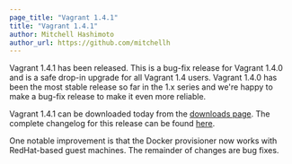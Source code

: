 ```yaml
---
page_title: "Vagrant 1.4.1"
title: "Vagrant 1.4.1"
author: Mitchell Hashimoto
author_url: https://github.com/mitchellh
---
```


Vagrant 1.4.1 has been released. This is a bug-fix release for Vagrant 1.4.0
and is a safe drop-in upgrade for all Vagrant 1.4 users. Vagrant 1.4.0 has
been the most stable release so far in the 1.x series and we're happy to
make a bug-fix release to make it even more reliable.

Vagrant 1.4.1 can be downloaded today from the
[downloads page](/downloads.html). The complete changelog for this release can be found
[here](https://github.com/mitchellh/vagrant/blob/v1.4.1/CHANGELOG.md#141-december-18-2013).

One notable improvement is that the Docker provisioner now works with
RedHat-based guest machines. The remainder of changes are bug fixes.
